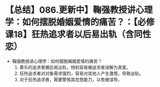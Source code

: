 # 【总结】086.更新中】鞠强教授讲心理学：如何摆脱婚姻爱情的痛苦？：【必修课18】狂热追求者以后易出轨（含同性恋）

-   鞠强教授讲心理学：如何摆脱婚姻爱情的痛苦？
    1.  黄乐的追求者婚后易出轨，特别容易被追求者误解为真爱。
    2.  狂热追求者对对象需求强烈，容易对其他人产生激情，导致出轨。
    3.  对于狂热追求者，需要警惕其忽悠能力，以免被误导。